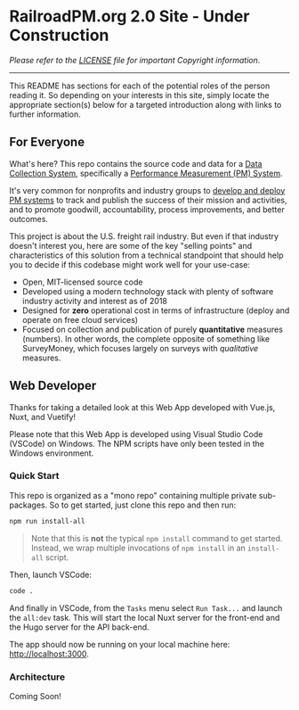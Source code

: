 # RailroadPM.org 2.0 Site - Under Construction

_Please refer to the [LICENSE](LICENSE) file for important Copyright information_.

<hr>

This README has sections for each of the potential roles of the person reading it. So depending on your interests in this site, simply locate the appropriate section(s) below for a targeted introduction along with links to further information.

## For Everyone

What's here? This repo contains the source code and data for a [Data Collection System](https://en.wikipedia.org/wiki/Data_collection_system), specifically a [Performance Measurement (PM) System](https://en.wikipedia.org/wiki/Data_collection_system#Types).

It's very common for nonprofits and industry groups to [develop and deploy PM systems](https://en.wikipedia.org/wiki/Performance_measurement#In_the_nonprofit_and_voluntary_sector) to track and publish the success of their mission and activities, and to promote goodwill, accountability, process improvements, and better outcomes.

This project is about the U.S. freight rail industry. But even if that industry doesn't interest you, here are some of the key "selling points" and characteristics of this solution from a technical standpoint that should help you to decide if this codebase might work well for your use-case:

- Open, MIT-licensed source code
- Developed using a modern technology stack with plenty of software industry activity and interest as of 2018
- Designed for **zero** operational cost in terms of infrastructure (deploy and operate on free cloud services)
- Focused on collection and publication of purely **quantitative** measures (numbers). In other words, the complete opposite of something like SurveyMoney, which focuses largely on surveys with _qualitative_ measures.

## Web Developer

Thanks for taking a detailed look at this Web App developed with Vue.js, Nuxt, and Vuetify!

Please note that this Web App is developed using Visual Studio Code (VSCode) on Windows. The NPM scripts have only been tested in the Windows environment.

### Quick Start

This repo is organized as a "mono repo" containing multiple private sub-packages. So to get started, just clone this repo and then run:

```bash
npm run install-all
```

> Note that this is **not** the typical `npm install` command to get started. Instead, we wrap multiple invocations of `npm install` in an `install-all` script.

Then, launch VSCode:

```bash
code .
```

And finally in VSCode, from the `Tasks` menu select `Run Task...` and launch the `all:dev` task. This will start the local Nuxt server for the front-end and the Hugo server for the API back-end.

The app should now be running on your local machine here: [http://localhost:3000](http://localhost:3000).

### Architecture

Coming Soon!
